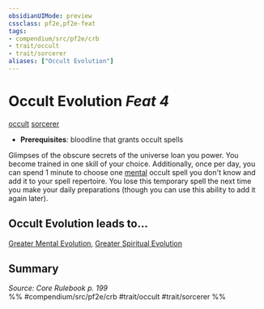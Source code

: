 ```yaml
---
obsidianUIMode: preview
cssclass: pf2e,pf2e-feat
tags:
- compendium/src/pf2e/crb
- trait/occult
- trait/sorcerer
aliases: ["Occult Evolution"]
---
```

# Occult Evolution  *Feat 4*  
[occult](occult.md "Occult Tradition Trait")  [sorcerer](Reference/Rules/Traits/sorcerer.md "Sorcerer Class Trait")  

- **Prerequisites**: bloodline that grants occult spells

Glimpses of the obscure secrets of the universe loan you power. You become trained in one skill of your choice. Additionally, once per day, you can spend 1 minute to choose one [mental](mental.md "Mental Effect Trait") occult spell you don't know and add it to your spell repertoire. You lose this temporary spell the next time you make your daily preparations (though you can use this ability to add it again later).

## Occult Evolution leads to...

[Greater Mental Evolution](greater-mental-evolution.md), [Greater Spiritual Evolution](greater-spiritual-evolution-apg.md)

## Summary

*Source: Core Rulebook p. 199*  
%% #compendium/src/pf2e/crb #trait/occult #trait/sorcerer %%